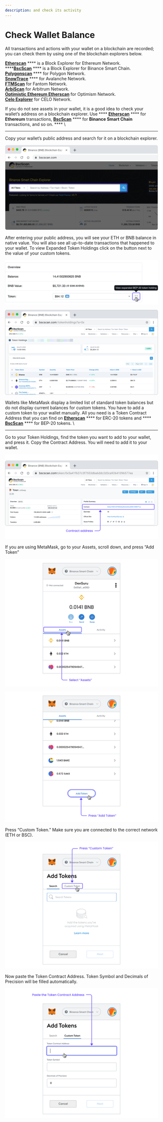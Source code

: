 ```yaml
---
description: and check its activity
---
```


# Check Wallet Balance

All transactions and actions with your wallet on a blockchain are recorded; you can check them by using one of the blockchain explorers below.&#x20;

[**Etherscan**](https://etherscan.io) **** is a Block Explorer for Ethereum Network. \
****[**BscScan**](https://bscscan.com) **** is a Block Explorer for Binance Smart Chain. \
[**Polygonscan**](https://polygonscan.com) **** for Polygon Network. \
[**SnowTrace**](https://snowtrace.io) **** for Avalanche Network. \
[**FTMScan**](https://ftmscan.com) for Fantom Network. \
[**ArbiScan**](https://arbiscan.io) for Arbitrum Network. \
[**Optimistic Ethereum Etherscan**](https://optimistic.etherscan.io) for Optimism Network. \
[**Celo Explorer**](https://explorer.celo.org) for CELO Network.

If you do not see assets in your wallet, it is a good idea to check your wallet’s address on a blockchain explorer. Use **** [**Etherscan**](https://etherscan.io) **** for **Ethereum** transactions, [**BscScan**](https://bscscan.com) **** for **Binance Smart Chain** transactions, and so on. **** \
****

Copy your wallet’s public address and search for it on a blockchain explorer.

![](../../.gitbook/assets/001.png)



After entering your public address, you will see your ETH or BNB balance in native value. You will also see all up-to-date transactions that happened to your wallet. To view Expanded Token Holdings click on the button next to the value of your custom tokens.

![](../../.gitbook/assets/002.png)

![](<../../.gitbook/assets/003 (1).png>)



Wallets like MetaMask display a limited list of standard token balances but do not display current balances for custom tokens. You have to add a custom token to your wallet manually. All you need is a Token Contract Address that you can find on [**Etherscan**](https://etherscan.io) **** for ERC-20 tokens and **** [**BscScan**](https://bscscan.com) **** for BEP-20 tokens. \
****

Go to your Token Holdings, find the token you want to add to your wallet, and press it. Copy the Contract Address. You will need to add it to your wallet.

![](<../../.gitbook/assets/004 (1).png>)



If you are using MetaMask, go to your Assets, scroll down, and press “Add Token”

![](../../.gitbook/assets/005.png)

![](<../../.gitbook/assets/006 (1).png>)

Press “Custom Token.” Make sure you are connected to the correct network (ETH or BSC).

![](<../../.gitbook/assets/007 (1).png>)



Now paste the Token Contract Address. Token Symbol and Decimals of Precision will be filled automatically.

![](../../.gitbook/assets/008.png)
